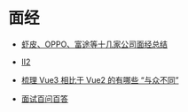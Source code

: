 # 面经

- [虾皮、OPPO、富途等十几家公司面经总结](https://mp.weixin.qq.com/s/VCJvl4XO6yMibjNcUVXYUA)

- [II2](https://mp.weixin.qq.com/s/BBLcUsXoJZLoHoj2Y4p2XA)

- [梳理 Vue3 相比于 Vue2 的有哪些 “与众不同”](https://mp.weixin.qq.com/s/PdG6YYi4_QkUXA0PC_I5JQ)

- [面试百问百答](https://mp.weixin.qq.com/s/weHmcv9mIb--ZOq8lvyq0w)
